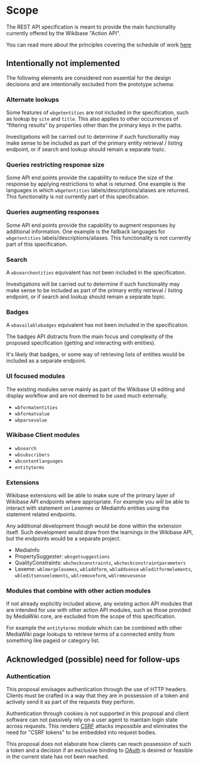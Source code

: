 # Scope

The REST API specification is meant to provide the main functionality currently offered by the Wikibase "Action API".

You can read more about the principles covering the schedule of work [here](PRINCIPLES.md#Schedule)

## Intentionally not implemented

The following elements are considered non essential for the design decisions and are intentionally excluded from the prototype schema:

### Alternate lookups

Some features of `wbgetentities` are not included in the specification, such as lookup by `site` and `title`. This also applies to other occurrences of “filtering results” by properties other than the primary keys in the paths.

Investigations will be carried out to determine if such functionality may make sense to be included as part of the primary entity retrieval / listing endpoint, or if search and lookup should remain a separate topic.

### Queries restricting response size

Some API end points provide the capability to reduce the size of the response by applying restrictions to what is returned. One example is the languages in which `wbgetentities` labels/descriptions/aliases are returned. This functionality is not currently part of this specification.

### Queries augmenting responses

Some API end points provide the capability to augment responses by additional information. One example is the fallback languages for `wbgetentities` labels/descriptions/aliases. This functionality is not currently part of this specification.

### Search

A `wbsearchentities` equivalent has not been included in the specification.

Investigations will be carried out to determine if such functionality may make sense to be included as part of the primary entity retrieval / listing endpoint, or if search and lookup should remain a separate topic.

### Badges

A `wbavailablebadges` equivalent has not been included in the specification.

The badges API distracts from the main focus and complexity of the proposed specification (getting and interacting with entities).

It's likely that badges, or some way of retrieving lists of entities would be included as a separate endpoint.

### UI focused modules

The existing modules serve mainly as part of the Wikibase UI editing and display workflow and are not deemed to be used much externally.

- `wbformatentities`
- `wbformatvalue`
- `wbparsevalue`

### Wikibase Client modules

- `wbsearch`
- `wbsubscribers`
- `wbcontentlanguages`
- `entityterms`

### Extensions

Wikibase extensions will be able to make sure of the primary layer of Wikibase API endpoints where appropriate. For example you will be able to interact with statement on Lexemes or MediaInfo entities using the statement related endpoints.

Any additional development though would be done within the extension itself. Such development would draw from the learnings in the Wikibase API, but the endpoints would be a separate project.

- MediaInfo
- PropertySuggester: `wbsgetsuggestions`
- QualityConstraints: `wbcheckconstraints`, `wbcheckconstraintparameters`
- Lexeme: `wblmergelexemes`, `wbladdform`,  `wbladdsense` `wbleditformelements`, `wbleditsenseelements`, `wblremoveform`, `wblremovesense`

### Modules that combine with other action modules

If not already explicitly included above, any existing action API modules that are intended for use with other action API modules, such as those provided by MediaWiki core, are excluded from the scope of this specification.

For example the `entityterms` module which can be combined with other MediaWiki page lookups to retrieve terms of a connected entity from something like pageid or category list.

## Acknowledged (possible) need for follow-ups

### Authentication

This proposal envisages authentication through the use of HTTP headers. Clients must be crafted in a way that they are in possession of a token and actively send it as part of the requests they perform.

Authentication through cookies is not supported in this proposal and client software can not passively rely on a user agent to maintain login state across requests. This renders [CSRF](https://en.wikipedia.org/wiki/Cross-site_request_forgery) attacks impossible and eliminates the need for "CSRF tokens" to be embedded into request bodies.

This proposal does not elaborate how clients can reach possession of such a token and a decision if an exclusive binding to [OAuth](https://www.mediawiki.org/wiki/OAuth/For_Developers) is desired or feasible in the current state has not been reached.
